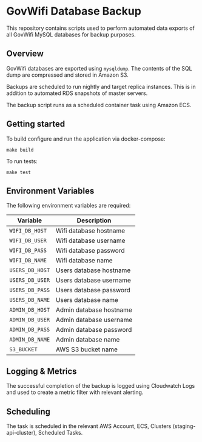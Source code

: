 # GovWifi Database Backup

This repository contains scripts used to perform automated data exports of all GovWifi MySQL databases for backup purposes.

## Overview

GovWifi databases are exported using `mysqldump`. The contents of the SQL dump are compressed and stored in Amazon S3.

Backups are scheduled to run nightly and target replica instances. This is in addition to automated RDS snapshots of master servers.

The backup script runs as a scheduled container task using Amazon ECS.

## Getting started

To build configure and run the application via docker-compose:

`make build`

To run tests:

`make test`

## Environment Variables

The following environment variables are required:

| Variable         | Description             |
| ---------------- | ----------------------- |
| `WIFI_DB_HOST`   | Wifi database hostname  |
| `WIFI_DB_USER`   | Wifi database username  |
| `WIFI_DB_PASS`   | Wifi database password  |
| `WIFI_DB_NAME`   | Wifi database name      |
| `USERS_DB_HOST`  | Users database hostname |
| `USERS_DB_USER`  | Users database username |
| `USERS_DB_PASS`  | Users database password |
| `USERS_DB_NAME`  | Users database name     |
| `ADMIN_DB_HOST`  | Admin database hostname |
| `ADMIN_DB_USER`  | Admin database username |
| `ADMIN_DB_PASS`  | Admin database password |
| `ADMIN_DB_NAME`  | Admin database name     |
| `S3_BUCKET`      | AWS S3 bucket name      |

## Logging & Metrics

The successful completion of the backup is logged using Cloudwatch Logs and used to create a metric filter with relevant alerting.

## Scheduling

The task is scheduled in the relevant AWS Account, ECS, Clusters (staging-api-cluster), Scheduled Tasks.